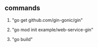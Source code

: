 
## commands

1. "go get github.com/gin-gonic/gin"

2. "go mod init example/web-service-gin"

3. "go build"